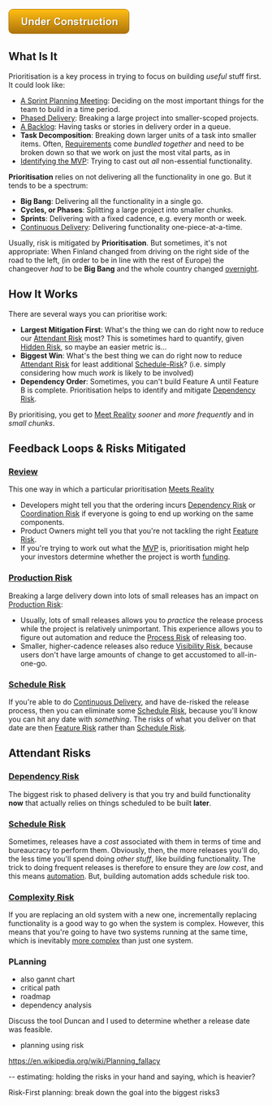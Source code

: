 ![Under Construction](images/state/uc.png)


## What Is It

Prioritisation is a key process in trying to focus on building _useful_ stuff first.   It could look like:

 - [A Sprint Planning Meeting](Agile): Deciding on the most important things for the team to build in a time period.
 - [Phased Delivery](Waterfall): Breaking a large project into smaller-scoped projects.
 - [A Backlog](Lean): Having tasks or stories in delivery order in a queue.
 - **Task Decomposition**:  Breaking down larger units of a task into smaller items.  Often, [Requirements](Requirements-Capture) come _bundled together_ and need to be broken down so that we work on just the most vital parts, as in
 - [Identifying the MVP](): Trying to cast out _all_ non-essential functionality.    
 
**Prioritisation** relies on not delivering all the functionality in one go.  But it tends to be a spectrum:

- **Big Bang**:  Delivering all the functionality in a single go.
- **Cycles, or Phases**:  Splitting a large project into smaller chunks.
- **Sprints**: Delivering with a fixed cadence, e.g. every month or week.
- [Continuous Delivery](Continous-Delivery): Delivering functionality one-piece-at-a-time.

Usually, risk is mitigated by **Prioritisation**.  But sometimes, it's not appropriate:  When Finland changed from driving on the right side of the road to the left, (in order to be in line with the rest of Europe) the changeover _had_ to be **Big Bang** and the whole country changed [overnight]().

## How It Works

There are several ways you can prioritise work:

- **Largest Mitigation First**:  What's the thing we can do right now to reduce our [Attendant Risk](Glossary#attendant-risk) most?  This is sometimes hard to quantify, given [Hidden Risk](Glossary#Hidden-Risk), so maybe an easier metric is...
- **Biggest Win**:  What's the best thing we can do right now to reduce [Attendant Risk](Glossary#attendant-risk) for least additional [Schedule-Risk](Scarcity-Risk#schedule-risk)?  (i.e. simply considering how much *work* is likely to be involved)
- **Dependency Order**:  Sometimes, you can't build Feature A until Feature B is complete.   Prioritisation helps to identify and mitigate [Dependency Risk](Dependency-Risk.md).

By prioritising, you get to [Meet Reality](Meeting-Reality) _sooner_ and _more frequently_ and in _small chunks_.

## Feedback Loops & Risks Mitigated

### [Review](Sign-Off) 

This one way in which a particular prioritisation [Meets Reality](Meeting-Reality)

- Developers might tell you that the ordering incurs [Dependency Risk](Dependency-Risk.md) or [Coordination Risk](Coordination-Risk.md) if everyone is going to end up working on the same components.
- Product Owners might tell you that you're not tackling the right [Feature Risk](Feature-Risk).
- If you're trying to work out what the [MVP]() is, prioritisation might help your investors determine whether the project is worth [funding](Scarcity-Risk#schedule-risk).

### [Production Risk](Production-Risk)

Breaking a large delivery down into lots of small releases has an impact on [Production Risk](Production-Risk):

 - Usually, lots of small releases allows you to _practice_ the release process while the project is relatively unimportant.  This experience allows you to figure out automation and reduce the [Process Risk](Process-Risk) of releasing too.
 - Smaller, higher-cadence releases also reduce [Visibility Risk](Visibility-Risk), because users don't have large amounts of change to get accustomed to all-in-one-go.   
 
### [Schedule Risk](Scarcity-Risk#schedule-risk)

If you're able to do [Continuous Delivery](DevOps), and have de-risked the release process, then you can eliminate some [Schedule Risk](Scarcity-Risk#schedule-risk), because you'll know you can hit any date with _something_.  The risks of what you deliver on that date are then [Feature Risk]() rather than [Schedule Risk](Scarcity-Risk#schedule-risk).

## Attendant Risks

### [Dependency Risk](Dependency-Risk.md)

The biggest risk to phased delivery is that you try and build functionality **now** that actually relies on things scheduled to be built **later**.  

### [Schedule Risk](Scarcity-Risk#schedule-risk)

Sometimes, releases have a _cost_ associated with them in terms of time and bureaucracy to perform them.   Obviously, then, the more releases you'll do, the less time you'll spend doing _other stuff_, like building functionality.   The trick to doing frequent releases is therefore to ensure they are _low cost_, and this means [automation](DevOps).   But, building automation adds schedule risk too.

### [Complexity Risk](Complexity-Risk.md)

If you are replacing an old system with a new one, incrementally replacing functionality is a good way to go when the system is complex.  However, this means that you're going to have two systems running at the same time, which is inevitably [more complex](Complexity-Risk.md) than just one system.  



### PLanning

- also  gannt chart
- critical path
- roadmap
- dependency analysis

Discuss the tool Duncan and I used to determine whether a release date was feasible.

- planning using risk

https://en.wikipedia.org/wiki/Planning_fallacy

-- estimating:  holding the risks in your hand and saying, which is heavier?


Risk-First planning:  break down the goal into the biggest risks3